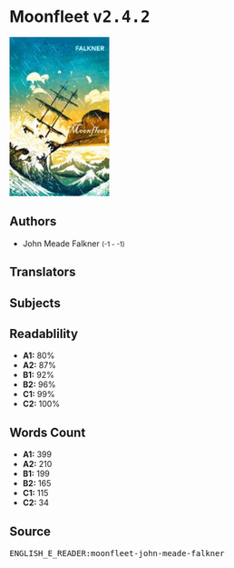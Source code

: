 # Moonfleet <kbd>v2.4.2</kbd>

![](./cover.medium.jpg "")

## Authors


 - John Meade Falkner <small>(-1 - -1)</small>

## Translators



## Subjects



## Readablility


 - **A1:** 80%
 - **A2:** 87%
 - **B1:** 92%
 - **B2:** 96%
 - **C1:** 99%
 - **C2:** 100%

## Words Count


 - **A1:** 399
 - **A2:** 210
 - **B1:** 199
 - **B2:** 165
 - **C1:** 115
 - **C2:** 34

## Source


<kbd>ENGLISH_E_READER:moonfleet-john-meade-falkner</kbd>
